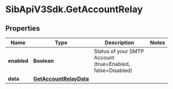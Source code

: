 # SibApiV3Sdk.GetAccountRelay

## Properties
Name | Type | Description | Notes
------------ | ------------- | ------------- | -------------
**enabled** | **Boolean** | Status of your SMTP Account (true&#x3D;Enabled, false&#x3D;Disabled) | 
**data** | [**GetAccountRelayData**](GetAccountRelayData.md) |  | 



